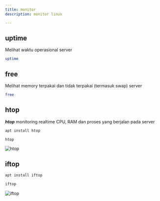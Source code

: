 ```yaml
---
title: monitor
description: monitor linux

---
```

## uptime
Melihat waktu operasional server
```sh 
uptime
```
## free
Melihat memory terpakai dan tidak terpakai (termasuk swap) server
```sh 
free
```

## htop
***htop*** monitoring realtime CPU, RAM dan proses yang berjalan pada server

```sh
apt install htop
```
```sh
htop
```
![htop](/images/linux/htop.png "htop")


## iftop
```sh
apt install iftop
```
```sh
iftop
```
![iftop](/images/linux/iftop.png "iftop")

